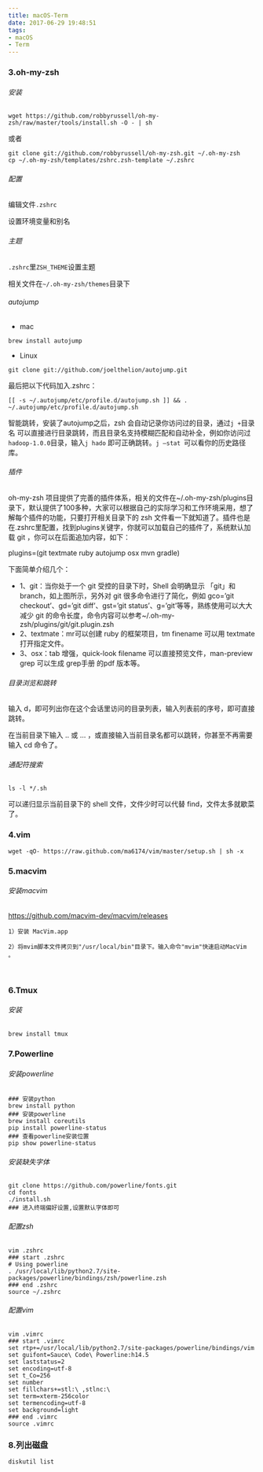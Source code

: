 ```yaml
---
title: macOS-Term
date: 2017-06-29 19:48:51
tags: 
- macOS
- Term
---
```




### 3.oh-my-zsh

###### 安装

```shell
wget https://github.com/robbyrussell/oh-my-zsh/raw/master/tools/install.sh -O - | sh
```

或者

```shell
git clone git://github.com/robbyrussell/oh-my-zsh.git ~/.oh-my-zsh
cp ~/.oh-my-zsh/templates/zshrc.zsh-template ~/.zshrc
```

###### 配置

编辑文件`.zshrc`

设置环境变量和别名

###### 主题

`.zshrc`里`ZSH_THEME`设置主题

相关文件在`~/.oh-my-zsh/themes`目录下

###### autojump

- mac

```shell
brew install autojump
```

- Linux

```shell
git clone git://github.com/joelthelion/autojump.git
```

最后把以下代码加入.zshrc：

```shell
[[ -s ~/.autojump/etc/profile.d/autojump.sh ]] && . ~/.autojump/etc/profile.d/autojump.sh
```

智能跳转，安装了autojump之后，zsh 会自动记录你访问过的目录，通过` j + `目录名 可以直接进行目录跳转，而且目录名支持模糊匹配和自动补全，例如你访问过`hadoop-1.0.0`目录，输入`j hado` 即可正确跳转。`j –stat `可以看你的历史路径库。

###### 插件

oh-my-zsh 项目提供了完善的插件体系，相关的文件在~/.oh-my-zsh/plugins目录下，默认提供了100多种，大家可以根据自己的实际学习和工作环境采用，想了解每个插件的功能，只要打开相关目录下的 zsh 文件看一下就知道了。插件也是在.zshrc里配置，找到plugins关键字，你就可以加载自己的插件了，系统默认加载 git ，你可以在后面追加内容，如下：

plugins=(git textmate ruby autojump osx mvn gradle)

下面简单介绍几个：

- 1、git：当你处于一个 git 受控的目录下时，Shell 会明确显示 「git」和 branch，如上图所示，另外对 git 很多命令进行了简化，例如 gco=’git checkout’、gd=’git diff’、gst=’git status’、g=’git’等等，熟练使用可以大大减少 git 的命令长度，命令内容可以参考~/.oh-my-zsh/plugins/git/git.plugin.zsh
- 2、textmate：mr可以创建 ruby 的框架项目，tm finename 可以用 textmate 打开指定文件。
- 3、osx：tab 增强，quick-look filename 可以直接预览文件，man-preview grep 可以生成 grep手册 的pdf 版本等。

###### 目录浏览和跳转

输入 d，即可列出你在这个会话里访问的目录列表，输入列表前的序号，即可直接跳转。

在当前目录下输入 .. 或 … ，或直接输入当前目录名都可以跳转，你甚至不再需要输入 cd 命令了。

###### 通配符搜索

```shell
ls -l */.sh
```

可以递归显示当前目录下的 shell 文件，文件少时可以代替 find，文件太多就歇菜了。

### 4.vim

```shell
wget -qO- https://raw.github.com/ma6174/vim/master/setup.sh | sh -x
```

### 5.macvim

###### 安装macvim

<https://github.com/macvim-dev/macvim/releases>

```
1）安装 MacVim.app
```

```
2）将mvim脚本文件拷贝到"/usr/local/bin"目录下。输入命令"mvim"快速启动MacVim 。
```

​     

### 6.Tmux

###### 安装

```shell
brew install tmux
```

### 7.Powerline

###### 安装powerline

```shell
### 安装python
brew install python
### 安装powerline
brew install coreutils
pip install powerline-status
### 查看powerline安装位置
pip show powerline-status
```

###### 安装缺失字体

```shell
git clone https://github.com/powerline/fonts.git
cd fonts
./install.sh
### 进入终端偏好设置,设置默认字体即可
```

###### 配置zsh

```shell
vim .zshrc
### start .zshrc
# Using powerline
. /usr/local/lib/python2.7/site-packages/powerline/bindings/zsh/powerline.zsh
### end .zshrc
source ~/.zshrc
```

###### 配置vim

```shell
vim .vimrc
### start .vimrc
set rtp+=/usr/local/lib/python2.7/site-packages/powerline/bindings/vim
set guifont=Sauce\ Code\ Powerline:h14.5
set laststatus=2
set encoding=utf-8
set t_Co=256
set number
set fillchars+=stl:\ ,stlnc:\
set term=xterm-256color
set termencoding=utf-8
set background=light
### end .vimrc
source .vimrc
```

### 8.列出磁盘

```shell
diskutil list
```

